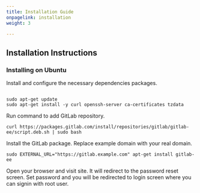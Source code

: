 ```yaml
---
title: Installation Guide
onpagelink: installation
weight: 3

---
```


Installation Instructions
-------------------------

### Installing on Ubuntu

Install and configure the necessary dependencies packages.

 ```

sudo apt-get update
sudo apt-get install -y curl openssh-server ca-certificates tzdata

```

Run command to add GitLab repository.

 ```
curl https://packages.gitlab.com/install/repositories/gitlab/gitlab-ee/script.deb.sh | sudo bash
```

Install the GitLab package. Replace example domain with your real domain.

 ```
sudo EXTERNAL_URL="https://gitlab.example.com" apt-get install gitlab-ee
```

Open your browser and visit site. It will redirect to the password reset screen. Set password and you will be redirected to login screen where you can signin with root user.

